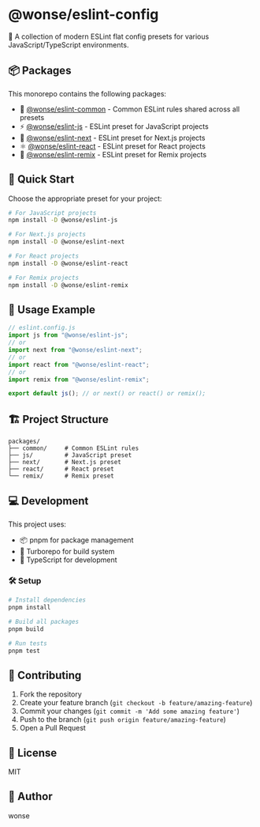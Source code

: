 # @wonse/eslint-config

🎯 A collection of modern ESLint flat config presets for various JavaScript/TypeScript environments.

## 📦 Packages

This monorepo contains the following packages:

- 🔧 [@wonse/eslint-common](./packages/common) - Common ESLint rules shared across all presets
- ⚡️ [@wonse/eslint-js](./packages/js) - ESLint preset for JavaScript projects
- 🚀 [@wonse/eslint-next](./packages/next) - ESLint preset for Next.js projects
- ⚛️ [@wonse/eslint-react](./packages/react) - ESLint preset for React projects
- 🎵 [@wonse/eslint-remix](./packages/remix) - ESLint preset for Remix projects

## 🚀 Quick Start

Choose the appropriate preset for your project:

```bash
# For JavaScript projects
npm install -D @wonse/eslint-js

# For Next.js projects
npm install -D @wonse/eslint-next

# For React projects
npm install -D @wonse/eslint-react

# For Remix projects
npm install -D @wonse/eslint-remix
```

## 📝 Usage Example

```javascript
// eslint.config.js
import js from "@wonse/eslint-js";
// or
import next from "@wonse/eslint-next";
// or
import react from "@wonse/eslint-react";
// or
import remix from "@wonse/eslint-remix";

export default js(); // or next() or react() or remix();
```

## 🏗 Project Structure

```
packages/
├── common/     # Common ESLint rules
├── js/         # JavaScript preset
├── next/       # Next.js preset
├── react/      # React preset
└── remix/      # Remix preset
```

## 💻 Development

This project uses:

- 📦 pnpm for package management
- 🏃 Turborepo for build system
- 📘 TypeScript for development

### 🛠 Setup

```bash
# Install dependencies
pnpm install

# Build all packages
pnpm build

# Run tests
pnpm test
```

## 🤝 Contributing

1. Fork the repository
2. Create your feature branch (`git checkout -b feature/amazing-feature`)
3. Commit your changes (`git commit -m 'Add some amazing feature'`)
4. Push to the branch (`git push origin feature/amazing-feature`)
5. Open a Pull Request

## 📄 License

MIT

## 👤 Author

wonse
